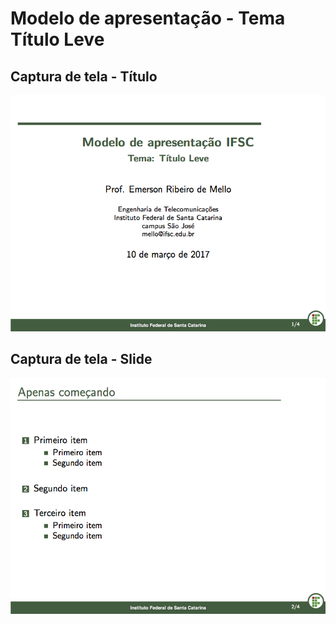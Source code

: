 # Modelo de apresentação - Tema Título Leve



## Captura de tela - Título

![Prova](screenshot-01.png)



## Captura de tela - Slide

![Respostas](screenshot-02.png)